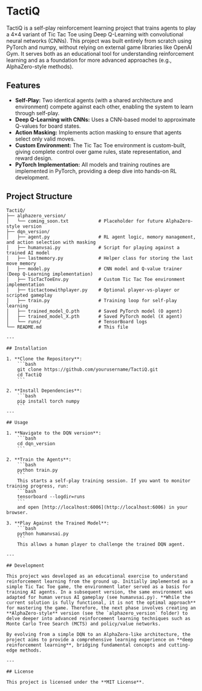 # TactiQ

TactiQ is a self-play reinforcement learning project that trains agents to play a 4×4 variant of Tic Tac Toe using Deep Q-Learning with convolutional neural networks (CNNs). This project was built entirely from scratch using PyTorch and numpy, without relying on external game libraries like OpenAI Gym. It serves both as an educational tool for understanding reinforcement learning and as a foundation for more advanced approaches (e.g., AlphaZero-style methods).

## Features

- **Self-Play:** Two identical agents (with a shared architecture and environment) compete against each other, enabling the system to learn through self-play.
- **Deep Q-Learning with CNNs:** Uses a CNN-based model to approximate Q-values for board states.
- **Action Masking:** Implements action masking to ensure that agents select only valid moves.
- **Custom Environment:** The Tic Tac Toe environment is custom-built, giving complete control over game rules, state representation, and reward design.
- **PyTorch Implementation:** All models and training routines are implemented in PyTorch, providing a deep dive into hands-on RL development.

## Project Structure

```text
TactiQ/
├── alphazero_version/
│   └── coming_soon.txt           # Placeholder for future AlphaZero-style version
├── dqn_version/
│   ├── agent.py                  # RL agent logic, memory management, and action selection with masking
│   ├── humanvsai.py              # Script for playing against a trained AI model
│   ├── lastmemory.py             # Helper class for storing the last move memory
│   ├── model.py                  # CNN model and Q-value trainer (Deep Q-Learning implementation)
│   ├── TicTacToeEnv.py           # Custom Tic Tac Toe environment implementation
│   ├── tictactoewithplayer.py    # Optional player-vs-player or scripted gameplay
│   ├── train.py                  # Training loop for self-play learning
│   ├── trained_model_O.pth       # Saved PyTorch model (O agent)
│   ├── trained_model_X.pth       # Saved PyTorch model (X agent)
│   └── runs/                     # TensorBoard logs
└── README.md                     # This file

---

## Installation

1. **Clone the Repository**:
    ```bash
    git clone https://github.com/yourusername/TactiQ.git
    cd TactiQ
    ```

2. **Install Dependencies**:
    ```bash
    pip install torch numpy
    ```
---

## Usage

1. **Navigate to the DQN version**:
    ```bash
    cd dqn_version
    ```

2. **Train the Agents**:
    ```bash
    python train.py
    ```
    This starts a self-play training session. If you want to monitor training progress, run:
    ```bash
    tensorboard --logdir=runs
    ```
    and open [http://localhost:6006](http://localhost:6006) in your browser.

3. **Play Against the Trained Model**:
    ```bash
    python humanvsai.py
    ```
    This allows a human player to challenge the trained DQN agent.

---

## Development

This project was developed as an educational exercise to understand reinforcement learning from the ground up. Initially implemented as a simple Tic Tac Toe game, the environment later served as a basis for training AI agents. In a subsequent version, the same environment was adapted for human versus AI gameplay (see humanvsai.py). **While the current solution is fully functional, it is not the optimal approach** for mastering the game. Therefore, the next phase involves creating an **AlphaZero-style** version (see the `alphazero_version` folder) to delve deeper into advanced reinforcement learning techniques such as Monte Carlo Tree Search (MCTS) and policy/value networks.

By evolving from a simple DQN to an AlphaZero-like architecture, the project aims to provide a comprehensive learning experience on **deep reinforcement learning**, bridging fundamental concepts and cutting-edge methods.

---

## License

This project is licensed under the **MIT License**.
